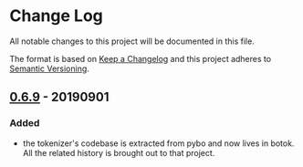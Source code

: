 # Change Log

All notable changes to this project will be documented in this file.

The format is based on [Keep a Changelog](http://keepachangelog.com/) and this project adheres to [Semantic Versioning](http://semver.org/).

## [0.6.9](https://github.com/Esukhia/pybo/releases/tag/v0.6.9) - 20190901
### Added
 * the tokenizer's codebase is extracted from pybo and now lives in botok. All the related history is brought out to that project.
